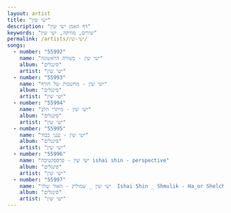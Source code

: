 ```yaml
---
layout: artist
title: "ישי שין"
description: "דף האמן ישי שין"
keywords: "שירים, מוזיקה, ישי שין"
permalink: /artists/ישי-שין/
songs:
  - number: "55992"
    name: "ישי שין - בשורה הראשונה"
    album: "סינגלים"
    artist: "ישי שין"
  - number: "55993"
    name: "ישי שין - מחשבות של חורף"
    album: "סינגלים"
    artist: "ישי שין"
  - number: "55994"
    name: "ישי שין - מיתרי הלב"
    album: "סינגלים"
    artist: "ישי שין"
  - number: "55995"
    name: "ישי שין - ענני כבוד"
    album: "סינגלים"
    artist: "ישי שין"
  - number: "55996"
    name: "ישי שין - פרספקטיבה ishai shin - perspective"
    album: "סינגלים"
    artist: "ישי שין"
  - number: "55997"
    name: "ישי שין _ שמוליק - האור שלך  Ishai Shin _ Shmulik - Ha_or Shelcha"
    album: "סינגלים"
    artist: "ישי שין"
---
```

